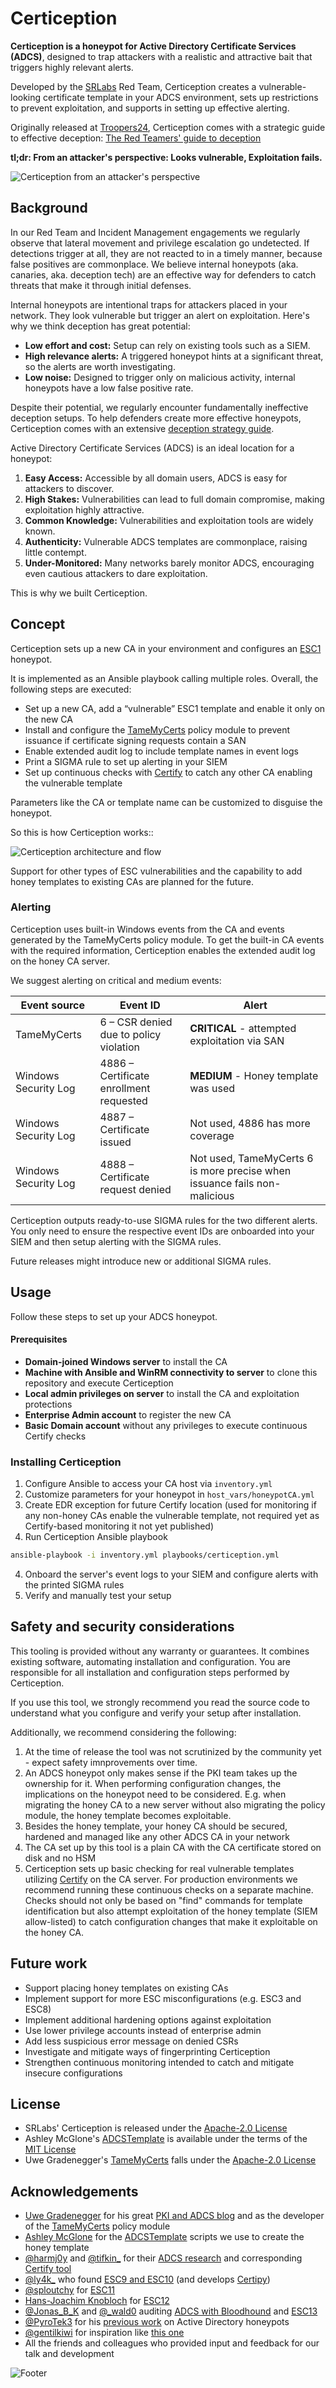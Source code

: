 # Certiception

**Certiception is a honeypot for Active Directory Certificate Services (ADCS)**, designed to trap attackers with a realistic and attractive bait that triggers highly relevant alerts. 

Developed by the [SRLabs](https://srlabs.de) Red Team, Certiception creates a vulnerable-looking certificate template in your ADCS environment, sets up restrictions to prevent exploitation, and supports in setting up effective alerting.

Originally released at [Troopers24](https://troopers.de/troopers24/talks/8fjh87/), Certiception comes with a strategic guide to effective deception: [The Red Teamers' guide to deception](./documentation/The_Red_Teamers_Guide_To_Deception.pdf)

**tl;dr: From an attacker's perspective: Looks vulnerable, Exploitation fails.**

![Certiception from an attacker's perspective](./documentation/images/how_attackers_see_it.png)

## Background

In our Red Team and Incident Management engagements we regularly observe that lateral movement and privilege escalation go undetected.
If detections trigger at all, they are not reacted to in a timely manner, because false positives are commonplace.
We believe internal honeypots (aka. canaries, aka. deception tech) are an effective way for defenders to catch threats that make it through initial defenses.

Internal honeypots are intentional traps for attackers placed in your network.
They look vulnerable but trigger an alert on exploitation. Here's why we think deception has great potential: 

* **Low effort and cost:** Setup can rely on existing tools such as a SIEM.
* **High relevance alerts:** A triggered honeypot hints at a significant threat, so the alerts are worth investigating.
* **Low noise:** Designed to trigger only on malicious activity, internal honeypots have a low false positive rate.

Despite their potential, we regularly encounter fundamentally ineffective deception setups.
To help defenders create more effective honeypots, Certiception comes with an extensive [deception strategy guide](./documentation/The_Red_Teamers_Guide_To_Deception.pdf).

Active Directory Certificate Services (ADCS) is an ideal location for a honeypot:

1. **Easy Access:** Accessible by all domain users, ADCS is easy for attackers to discover.
2. **High Stakes:** Vulnerabilities can lead to full domain compromise, making exploitation highly attractive.
3. **Common Knowledge:** Vulnerabilities and exploitation tools are widely known.
4. **Authenticity:** Vulnerable ADCS templates are commonplace, raising little contempt.
5. **Under-Monitored:** Many networks barely monitor ADCS, encouraging even cautious attackers to dare exploitation.

This is why we built Certiception.

## Concept

Certiception sets up a new CA in your environment and configures an [ESC1](https://posts.specterops.io/certified-pre-owned-d95910965cd2) honeypot.

It is implemented as an Ansible playbook calling multiple roles. Overall, the following steps are executed:

* Set up a new CA, add a “vulnerable” ESC1 template and enable it only on the new CA
* Install and configure the [TameMyCerts](https://github.com/Sleepw4lker/TameMyCerts) policy module to prevent issuance if certificate signing requests contain a SAN
* Enable extended audit log to include template names in event logs
* Print a SIGMA rule to set up alerting in your SIEM
* Set up continuous checks with [Certify](https://github.com/GhostPack/Certify) to catch any other CA enabling the vulnerable template

Parameters like the CA or template name can be customized to disguise the honeypot.

So this is how Certiception works::

![Certiception architecture and flow](./documentation/images/architecture_and_flow.png)

Support for other types of ESC vulnerabilities and the capability to add honey templates to existing CAs are planned for the future.

### Alerting

Certiception uses built-in Windows events from the CA and events generated by the TameMyCerts policy module.
To get the built-in CA events with the required information, Certiception enables the extended audit log on the honey CA server.

We suggest alerting on critical and medium events:

| Event source         | Event ID                                | Alert                                                                    |
| -------------------- | --------------------------------------- | ------------------------------------------------------------------------ |
| TameMyCerts          | 6 – CSR denied due to policy violation  | **CRITICAL** - attempted exploitation via SAN |
| Windows Security Log | 4886 – Certificate enrollment requested | **MEDIUM** - Honey template was used                                     | 
| Windows Security Log | 4887 – Certificate issued               | Not used, 4886 has more coverage                                         |
| Windows Security Log | 4888 – Certificate request denied       | Not used, TameMyCerts 6 is more precise when issuance fails non-malicious|

Certiception outputs ready-to-use SIGMA rules for the two different alerts.
You only need to ensure the respective event IDs are onboarded into your SIEM and then setup alerting with the SIGMA rules.

Future releases might introduce new or additional SIGMA rules.

## Usage

Follow these steps to set up your ADCS honeypot.

#### Prerequisites

* **Domain-joined Windows server** to install the CA
* **Machine with Ansible and WinRM connectivity to server** to clone this repository and execute Certiception
* **Local admin privileges on server** to install the CA and exploitation protections
* **Enterprise Admin account** to register the new CA
* **Basic Domain account** without any privileges to execute continuous Certify checks

### Installing Certiception

1. Configure Ansible to access your CA host via `inventory.yml`
2. Customize parameters for your honeypot in `host_vars/honeypotCA.yml`
3. Create EDR exception for future Certify location (used for monitoring if any non-honey CAs enable the vulnerable template, not required yet as Certify-based monitoring it not yet published)
4. Run Certiception Ansible playbook
```bash
ansible-playbook -i inventory.yml playbooks/certiception.yml
```
4. Onboard the server's event logs to your SIEM and configure alerts with the printed SIGMA rules
5. Verify and manually test your setup

## Safety and security considerations

This tooling is provided without any warranty or guarantees.
It combines existing software, automating installation and configuration.
You are responsible for all installation and configuration steps performed by Certiception.

If you use this tool, we strongly recommend you read the source code to understand what you configure and verify your setup after installation.

Additionally, we recommend considering the following:
1. At the time of release the tool was not scrutinized by the community yet - expect safety imnprovements over time.
2. An ADCS honeypot only makes sense if the PKI team takes up the ownership for it. When performing configuration changes, the implications on the honeypot need to be considered. E.g. when migrating the honey CA to a new server without also migrating the policy module, the honey template becomes exploitable.
3. Besides the honey template, your honey CA should be secured, hardened and managed like any other ADCS CA in your network
4. The CA set up by this tool is a plain CA with the CA certificate stored on disk and no HSM
5. Certiception sets up basic checking for real vulnerable templates utilizing [Certify](https://github.com/GhostPack/Certify) on the CA server. For production environments we recommend running these continuous checks on a separate machine. Checks should not only be based on "find" commands for template identification but also attempt exploitation of the honey template (SIEM allow-listed) to catch configuration changes that make it exploitable on the honey CA.

## Future work

* Support placing honey templates on existing CAs
* Implement support for more ESC misconfigurations (e.g. ESC3 and ESC8)
* Implement additional hardening options against exploitation
* Use lower privilege accounts instead of enterprise admin
* Add less suspicious error message on denied CSRs
* Investigate and mitigate ways of fingerprinting Certiception
* Strengthen continuous monitoring intended to catch and mitigate insecure configurations 

## License

* SRLabs' Certiception is released under the [Apache-2.0 License](https://www.apache.org/licenses/LICENSE-2.0)
* Ashley McGlone's [ADCSTemplate](https://github.com/GoateePFE/ADCSTemplate) is available under the terms of the [MIT License](https://opensource.org/license/mit)
* Uwe Gradenegger's [TameMyCerts](https://github.com/Sleepw4lker/TameMyCerts) falls under the [Apache-2.0 License](https://www.apache.org/licenses/LICENSE-2.0)

## Acknowledgements

* [Uwe Gradenegger](https://github.com/Sleepw4lker) for his great [PKI and ADCS blog](https://www.gradenegger.eu/en/) and as the developer of the [TameMyCerts](https://github.com/Sleepw4lker/TameMyCerts) policy module
* [Ashley McGlone](https://twitter.com/goateepfe) for the [ADCSTemplate](https://github.com/GoateePFE/ADCSTemplate) scripts we use to create the honey template
* [@harmj0y](https://twitter.com/harmj0y) and [@tifkin_](https://twitter.com/tifkin_) for their [ADCS research](https://posts.specterops.io/certified-pre-owned-d95910965cd2) and corresponding [Certify tool](https://github.com/GhostPack/Certify)
* [@ly4k_](https://twitter.com/ly4k_) who found [ESC9 and ESC10](https://research.ifcr.dk/certipy-4-0-esc9-esc10-bloodhound-gui-new-authentication-and-request-methods-and-more-7237d88061f7) (and develops [Certipy](https://github.com/ly4k/Certipy))
* [@sploutchy](https://infosec.exchange/@sploutchy) for [ESC11](https://blog.compass-security.com/2022/11/relaying-to-ad-certificate-services-over-rpc/)
* [Hans-Joachim Knobloch](https://www.linkedin.com/in/hans-joachim-knobloch-165527267/) for [ESC12](https://pkiblog.knobloch.info/esc12-shell-access-to-adcs-ca-with-yubihsm)
* [@Jonas_B_K](https://twitter.com/jonas_b_k) and [@_wald0](https://x.com/_wald0) auditing [ADCS with Bloodhound](https://posts.specterops.io/adcs-attack-paths-in-bloodhound-part-1-799f3d3b03cf) and [ESC13](https://posts.specterops.io/adcs-esc13-abuse-technique-fda4272fbd53)
* [@PyroTek3](https://twitter.com/PyroTek3) for his [previous work](https://www.hub.trimarcsecurity.com/post/the-art-of-the-honeypot-account-making-the-unusual-look-normal) on Active Directory honeypots
* [@gentilkiwi](https://twitter.com/gentilkiwi) for inspiration like [this one](https://twitter.com/gentilkiwi/status/706515035422629890) 
* All the friends and colleagues who provided input and feedback for our talk and development

![Footer](./documentation/images/footer.png)